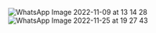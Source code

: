 ![WhatsApp Image 2022-11-09 at 13 14 28](https://user-images.githubusercontent.com/99937983/203986266-448839a4-2f5d-4350-89db-e8b8049ecd04.jpg)
![WhatsApp Image 2022-11-25 at 19 27 43](https://user-images.githubusercontent.com/99937983/203986298-976cbd07-183d-4973-bcdf-4a9a3f27468f.jpg)

